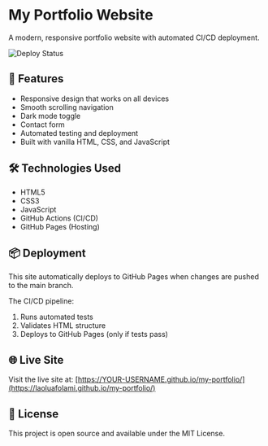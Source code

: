 # My Portfolio Website

A modern, responsive portfolio website with automated CI/CD deployment.

![Deploy Status](https://github.com/YOUR-USERNAME/my-portfolio/actions/workflows/deploy.yml/badge.svg)

## 🚀 Features

- Responsive design that works on all devices
- Smooth scrolling navigation
- Dark mode toggle
- Contact form
- Automated testing and deployment
- Built with vanilla HTML, CSS, and JavaScript

## 🛠️ Technologies Used

- HTML5
- CSS3
- JavaScript
- GitHub Actions (CI/CD)
- GitHub Pages (Hosting)

## 📦 Deployment

This site automatically deploys to GitHub Pages when changes are pushed to the main branch.

The CI/CD pipeline:
1. Runs automated tests
2. Validates HTML structure
3. Deploys to GitHub Pages (only if tests pass)

## 🌐 Live Site

Visit the live site at: [https://YOUR-USERNAME.github.io/my-portfolio/](https://laoluafolami.github.io/my-portfolio/)

## 📝 License

This project is open source and available under the MIT License.